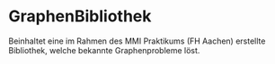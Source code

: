 # GraphenBibliothek

Beinhaltet eine im Rahmen des MMI Praktikums (FH Aachen) erstellte Bibliothek, welche bekannte Graphenprobleme löst.
